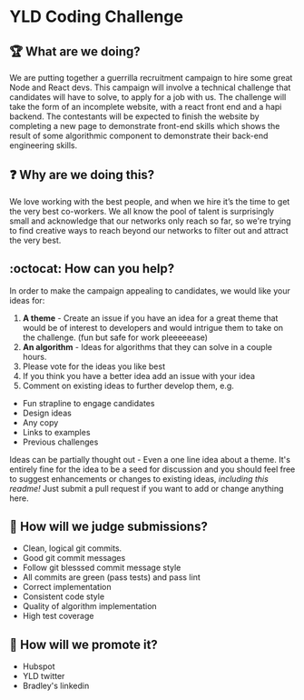 # YLD Coding Challenge

## :trophy: What are we doing?

We are putting together a guerrilla recruitment campaign to hire some great
Node and React devs. This campaign will involve a technical challenge that
candidates will have to solve, to apply for a job with us.  The challenge will
take the form of an incomplete website, with a react front end and a hapi
backend.  The contestants will be expected to finish the website by completing
a new page to demonstrate front-end skills which shows the result of some
algorithmic component to demonstrate their back-end engineering skills.

## :question: Why are we doing this?

We love working with the best people, and when we hire it’s the time to get the
very best co-workers.  We all know the pool of talent is surprisingly small
and acknowledge that our networks only reach so far, so we're trying to find
creative ways to reach beyond our networks to filter out and attract the very
best.

## :octocat: How can you help?

In order to make the campaign appealing to candidates, we would like your
ideas for:

1. **A theme** - Create an issue if you have an idea for a great theme that
would be of interest to developers and would intrigue them to take on the
challenge.  (fun but safe for work pleeeeease)
2. **An algorithm** - Ideas for algorithms that they can solve in a couple
hours.
3. Please vote for the ideas you like best
4. If you think you have a better idea add an issue with your idea
5. Comment on existing ideas to further develop them, e.g.
 * Fun strapline to engage candidates
 * Design ideas
 * Any copy
 * Links to examples
 * Previous challenges

Ideas can be partially thought out - Even a one line idea about a theme. It's
entirely fine for the idea to be a seed for discussion and you should feel free
to suggest enhancements or changes to existing ideas, *including this readme!*
Just submit a pull request if you want to add or change anything here.

## :hammer: How will we judge submissions?

* Clean, logical git commits.
* Good git commit messages
* Follow git blesssed commit message style
* All commits are green (pass tests) and pass lint
* Correct implementation
* Consistent code style
* Quality of algorithm implementation
* High test coverage

## :mega: How will we promote it?

* Hubspot
* YLD twitter
* Bradley's linkedin
